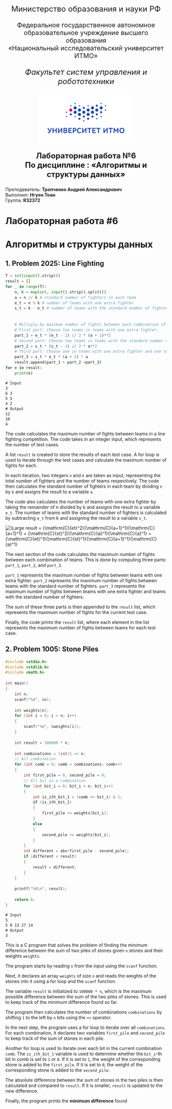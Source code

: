 <p align="center" style ="font-size: 24px">Министерство образования и науки РФ
</p>
<p align="center" style ="font-size: 20px">Федеральное государственное автономное <br>
образовательное учреждение высшего образования <br>
«Национальный исследовательский университет ИТМО»
</p>

<p align="center" style ="font-size: 24px"><em>Факультет систем управления и робототехники </em></p>

<p align="center">
  <img src="doc/Picture1.png" />
</p>

<p align="center" style ="font-size: 24px"><strong>Лабораторная работа №6 </br>
По дисциплине : «Алгоритмы и структуры данных»</br>
</strong>
</p>
<p align="left">Преподаватель: <strong>Тропченко Андрей Александрович</strong></br>
Выполнил: <strong>Нгуен Тоан</strong></br>
Группа: <strong>R32372</strong>
</p>

# Лабораторная работа #6

# Алгоритмы и структуры данных

## 1. Problem 2025: Line Fighting

```python
T = int(input().strip())
result = []
for _ in range(T):
    n, k = map(int, input().strip().split())
    a = n // k # standard number of fighters in each team
    e_t = n % k # number of teams with one extra fighter
    s_t = k - e_t # number of teams with the standard number of fighters


    # Multiply by maximum number of fights between each combination of teams:
    # First part: Choose two teams in teams with one extra fighter, 
    part_1 = e_t * (e_t - 1) // 2 * (a + 1)**2
    # Second part: Choose tow teams in teams with the standard number of fighters
    part_2 = s_t * (s_t - 1) // 2 * a**2 
    # Third part: Choose one in teams with one extra fighter and one teams with the standard number of fighters
    part_3 = s_t * e_t * (a + 1) * a
    result.append(part_1 + part_2 +part_3)
for e in result:
    print(e)
```

```
# Input
3
6 3
5 5
4 2
# Output
12
10
4
```
The code calculates the maximum number of fights between teams in a line fighting competition. The code takes in an integer input, which represents the number of test cases.

A list `result` is created to store the results of each test case. A for loop is used to iterate through the test cases and calculate the maximum number of fights for each.

In each iteration, two integers `n` and `k` are taken as input, representing the total number of fighters and the number of teams respectively. The code then calculates the standard number of fighters in each team by dividing `n` by `k` and assigns the result to a variable `a`.

The code also calculates the number of teams with one extra fighter by taking the remainder of n divided by k and assigns the result to a variable `e_t`. The number of teams with the standard number of fighters is calculated by subtracting `e_t` from k and assigning the result to a variable `s_t`.

![\Large result = {\mathrm{C}_{et}^2}{\mathrm{C}_{a+1}^1}{\mathrm{C}_{a+1}^1}  + {\mathrm{C}_{st}^2}{\mathrm{C}_{a}^1}{\mathrm{C}_{a}^1} + {\mathrm{C}_{et}^1}{\mathrm{C}_{st}^1}{\mathrm{C}_{a+1}^1}{\mathrm{C}_{a}^1} ](https://latex.codecogs.com/svg.image?result%20=%20{\mathrm{C}_{et}^2}{\mathrm{C}_{a+1}^1}{\mathrm{C}_{a+1}^1}%20%20+%20{\mathrm{C}_{st}^2}{\mathrm{C}_{a}^1}{\mathrm{C}_{a}^1}%20+%20{\mathrm{C}_{et}^1}{\mathrm{C}_{st}^1}{\mathrm{C}_{a+1}^1}{\mathrm{C}_{a}^1})

The next section of the code calculates the maximum number of fights between each combination of teams. This is done by computing three parts: `part_1`, `part_2`, and `part_3`.

`part_1` represents the maximum number of fights between teams with one extra fighter. `part_2` represents the maximum number of fights between teams with the standard number of fighters. `part_3` represents the maximum number of fights between teams with one extra fighter and teams with the standard number of fighters.

The sum of these three parts is then appended to the `result` list, which represents the maximum number of fights for the current test case.

Finally, the code prints the `result` list, where each element in the list represents the maximum number of fights between teams for each test case.

## 2. Problem 1005: Stone Piles
```C
#include <stdio.h>
#include <stdlib.h>
#include <math.h>

int main()
{
    int n;
    scanf("%d", &n);

    int weights[n];
    for (int i = 0; i < n; i++)
    {
        scanf("%d", &weights[i]);
    }

    int result = 100000 * n;

    int combinations = (int)1 << n;
    // All combination
    for (int comb = 0; comb < combinations; comb++)
    {
        int first_pile = 0, second_pile = 0;
        // All bit in a combination
        for (int bit_i = 0; bit_i < n; bit_i++)
        {
            int is_ith_bit_1 = (comb >> bit_i) & 1;
            if (is_ith_bit_1)
            {
                first_pile += weights[bit_i];
            }
            else
            {
                second_pile += weights[bit_i];
            }
        }
        int different = abs(first_pile - second_pile);
        if (different < result)
        {
            result = different;
        }
    }

    printf("%d\n", result);

    return 0;
}
```
```
# Input
5
5 8 13 27 14
# Output
3
```
This is a C program that solves the problem of finding the minimum difference between the sum of two piles of stones given `n` stones and their weights `weights`.

The program starts by reading `n` from the input using the `scanf` function.

Next, it declares an array `weights` of size `n` and reads the weights of the stones into it using a for loop and the `scanf` function.

The variable `result` is initialized to `100000 * n`, which is the maximum possible difference between the sum of the two piles of stones. This is used to keep track of the minimum difference found so far.

The program then calculates the number of combinations `combinations` by shifting `1` to the left by `n` bits using the `<<` operator.

In the next step, the program uses a for loop to iterate over all `combinations`. For each combination, it declares two variables `first_pile` and `second_pile` to keep track of the sum of stones in each pile.

Another for loop is used to iterate over each bit in the current combination `comb`. The `is_ith_bit_1` variable is used to determine whether the `bit_i`-th bit in comb is set to `1` or `0`. If it is set to `1`, the weight of the corresponding stone is added to the `first_pile`. If it is set to `0`, the weight of the corresponding stone is added to the `second_pile`.

The absolute difference between the sum of stones in the two piles is then calculated and compared to `result`. If it is smaller, `result` is updated to the new difference.

Finally, the program prints the **minimum difference** found

